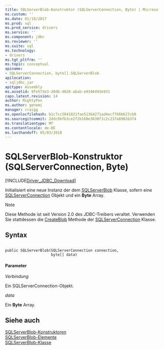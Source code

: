 ```yaml
---
title: SQLServerBlob-Konstruktor (SQLServerConnection, Byte) | Microsoft Docs
ms.custom: ''
ms.date: 01/19/2017
ms.prod: sql
ms.prod_service: drivers
ms.service: ''
ms.component: jdbc
ms.reviewer: ''
ms.suite: sql
ms.technology:
- drivers
ms.tgt_pltfrm: ''
ms.topic: conceptual
apiname:
- SQLServerConnection, byte[].SQLServerBlob
apilocation:
- sqljdbc.jar
apitype: Assembly
ms.assetid: 9fe573e3-30db-4828-abab-e9346493e931
caps.latest.revision: 14
author: MightyPen
ms.author: genemi
manager: craigg
ms.openlocfilehash: b1c7cc5041821fae51364271ad4ecf7666627cb0
ms.sourcegitcommit: 2ddc0bfb3ce2f2b160e3638f1c2c237a898263f4
ms.translationtype: MT
ms.contentlocale: de-DE
ms.lasthandoff: 05/03/2018
---
```

# <a name="sqlserverblob-constructor-sqlserverconnection-byte"></a>SQLServerBlob-Konstruktor (SQLServerConnection, Byte)
[!INCLUDE[Driver_JDBC_Download](../../../includes/driver_jdbc_download.md)]

  Initialisiert eine neue Instanz der dem [SQLServerBlob](../../../connect/jdbc/reference/sqlserverblob-class.md) Klasse, sofern eine [SQLServerConnection](../../../connect/jdbc/reference/sqlserverconnection-class.md) Objekt und ein **Byte** Array.  
  
> [!NOTE]  
>  Diese Methode ist seit Version 2.0 des JDBC-Treibers veraltet. Verwenden Sie stattdessen die [CreateBlob](../../../connect/jdbc/reference/createblob-method-sqlserverconnection.md) Methode der [SQLServerConnection](../../../connect/jdbc/reference/sqlserverconnection-class.md) Klasse.  
  
## <a name="syntax"></a>Syntax  
  
```  
  
public SQLServerBlob(SQLServerConnection connection,  
                     byte[] data)  
```  
  
#### <a name="parameters"></a>Parameter  
 *Verbindung*  
  
 Ein SQLServerConnection-Objekt.  
  
 *data*  
  
 Ein **Byte** Array.  
  
## <a name="see-also"></a>Siehe auch  
 [SQLServerBlob-Konstruktoren](../../../connect/jdbc/reference/sqlserverblob-constructors.md)   
 [SQLServerBlob-Elemente](../../../connect/jdbc/reference/sqlserverblob-members.md)   
 [SQLServerBlob-Klasse](../../../connect/jdbc/reference/sqlserverblob-class.md)  
  
  

